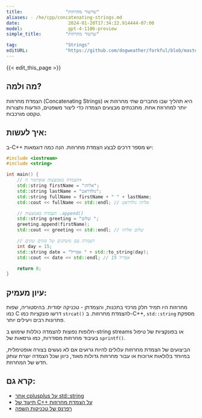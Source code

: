 ```yaml
---
title:                "שרשור מחרוזות"
aliases: - /he/cpp/concatenating-strings.md
date:                  2024-01-20T17:34:22.914444-07:00
model:                 gpt-4-1106-preview
simple_title:         "שרשור מחרוזות"

tag:                  "Strings"
editURL:              "https://github.com/dogweather/forkful/blob/master/content/he/cpp/concatenating-strings.md"
---
```


{{< edit_this_page >}}

## מה ולמה?
הצמדת מחרוזות (Concatenating Strings) היא תהליך שבו מחברים שתי מחרוזות או יותר למחרוזת אחת. מתכנתים מבצעים הצמדה כדי ליצור משפטים, הודעות ותצורות טקסט מורכבות.

## איך לעשות:
ב-C++ יש מספר דרכים לבצע הצמדת מחרוזות. הנה כמה דוגמאות:

```cpp
#include <iostream>
#include <string>

int main() {
    // הצמדה באמצעות אופרטור ה+
    std::string firstName = "אליהו";
    std::string lastName = "גולדראט";
    std::string fullName = firstName + " " + lastName;
    std::cout << fullName << std::endl; // אליהו גולדראט

    // הצמדה באמצעות .append()
    std::string greeting = "שלום ";
    greeting.append(firstName);
    std::cout << greeting << std::endl; // שלום אליהו

    // הצמדה עם משתנים של סוגים שונים
    int day = 15;
    std::string date = "אפריל " + std::to_string(day);
    std::cout << date << std::endl; // אפריל 15

    return 0;
}
```

## עיון מעמיק:
מחרוזות היו תמיד חלק מרכזי בתכנות, והצמדתן - טכניקה יסודית. בהיסטוריה, שפות כמו C דרשו פונקציות כמו `strcat()` להצמדת מחרוזות. ב-C++, `std::string` מספקת פתרונות רבים ויעילים יותר.

חלופות נפוצות להצמדה כוללות שימוש ב-string streams או בפונקציות של טיפול בעיבוד מחרוזות מסודרות, כמו גרסאות של `sprintf()`.

הביצועים של הצמדת מחרוזות עלולים להיות גרועים אם לא נעשים בצורה אופטימלית, במיוחד בלולאות ארוכות או עבור מחרוזות גדולות מאוד, כיוון שכל הצמדה יוצרת עותק חדש של המחרוזת.

## קרא גם:
- [אתר cplusplus על std::string](http://www.cplusplus.com/reference/string/string/)
- [תיעוד של C++ על הצמדת מחרוזות](https://en.cppreference.com/w/cpp/string/basic_string/operator%2B)
- [רפרנס של טכניקות השפה](http://cppreference.com/)
